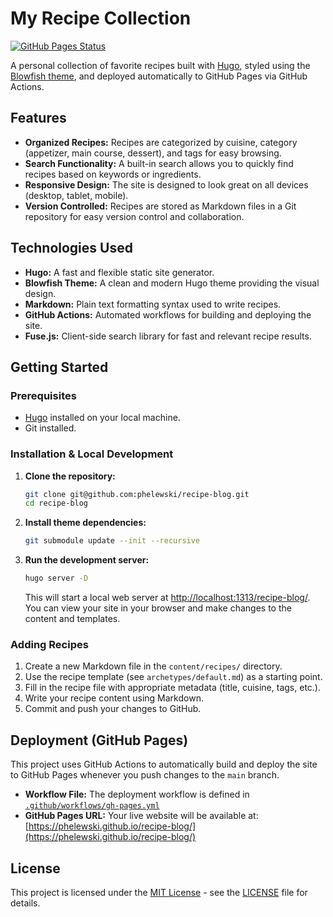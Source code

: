 # My Recipe Collection

[![GitHub Pages Status](https://githubstatus.com/shields/up)](https://githubstatus.com/)

A personal collection of favorite recipes built with [Hugo](https://gohugo.io/), styled using the [Blowfish theme](https://codethemes.com/blowfish/), and deployed automatically to GitHub Pages via GitHub Actions.

## Features

- **Organized Recipes:** Recipes are categorized by cuisine, category (appetizer, main course, dessert), and tags for easy browsing.
- **Search Functionality:** A built-in search allows you to quickly find recipes based on keywords or ingredients.
- **Responsive Design:** The site is designed to look great on all devices (desktop, tablet, mobile).
- **Version Controlled:** Recipes are stored as Markdown files in a Git repository for easy version control and collaboration.

## Technologies Used

- **Hugo:** A fast and flexible static site generator.
- **Blowfish Theme:** A clean and modern Hugo theme providing the visual design.
- **Markdown:** Plain text formatting syntax used to write recipes.
- **GitHub Actions:** Automated workflows for building and deploying the site.
- **Fuse.js:** Client-side search library for fast and relevant recipe results.

## Getting Started

### Prerequisites

- [Hugo](https://gohugo.io/installation/) installed on your local machine.
- Git installed.

### Installation & Local Development

1.  **Clone the repository:**

    ```bash
    git clone git@github.com:phelewski/recipe-blog.git
    cd recipe-blog
    ```

2.  **Install theme dependencies:**

    ```bash
    git submodule update --init --recursive
    ```

3.  **Run the development server:**

    ```bash
    hugo server -D
    ```

    This will start a local web server at [http://localhost:1313/recipe-blog/](http://localhost:1313/recipe-blog/). You can view your site in your browser and make changes to the content and templates.

### Adding Recipes

1.  Create a new Markdown file in the `content/recipes/` directory.
2.  Use the recipe template (see `archetypes/default.md`) as a starting point.
3.  Fill in the recipe file with appropriate metadata (title, cuisine, tags, etc.).
4.  Write your recipe content using Markdown.
5.  Commit and push your changes to GitHub.

## Deployment (GitHub Pages)

This project uses GitHub Actions to automatically build and deploy the site to GitHub Pages whenever you push changes to the `main` branch.

- **Workflow File:** The deployment workflow is defined in [`.github/workflows/gh-pages.yml`](.github/workflows/gh-pages.yml)
- **GitHub Pages URL:** Your live website will be available at: [https://phelewski.github.io/recipe-blog/](https://phelewski.github.io/recipe-blog/)

## License

This project is licensed under the [MIT License](https://en.wikipedia.org/wiki/MIT_License) - see the [LICENSE](LICENSE) file for details.
